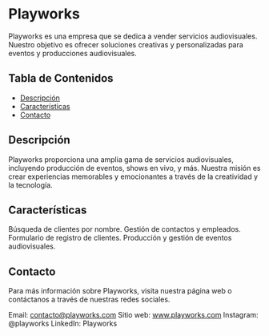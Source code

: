# Playworks

Playworks es una empresa que se dedica a vender servicios audiovisuales. Nuestro objetivo es ofrecer soluciones creativas y personalizadas para eventos y producciones audiovisuales.

## Tabla de Contenidos

- [Descripción](#descripción)
- [Características](#características)
- [Contacto](#contacto)

## Descripción

Playworks proporciona una amplia gama de servicios audiovisuales, incluyendo producción de eventos, shows en vivo, y más. Nuestra misión es crear experiencias memorables y emocionantes a través de la creatividad y la tecnología.

## Características
Búsqueda de clientes por nombre.
Gestión de contactos y empleados.
Formulario de registro de clientes.
Producción y gestión de eventos audiovisuales.

## Contacto
Para más información sobre Playworks, visita nuestra página web o contáctanos a través de nuestras redes sociales.

Email: contacto@playworks.com
Sitio web: www.playworks.com
Instagram: @playworks
LinkedIn: Playworks